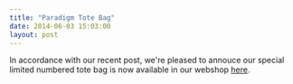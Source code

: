 ```yaml
---
title: "Paradigm Tote Bag"
date: 2014-06-03 15:03:00
layout: post
---
```


<p>In accordance with our recent post, we&#39;re pleased to annouce our&nbsp;special limited numbered tote bag is now available in our webshop <a href="http://store.castequality.com/product/paradigm-tote-bag">here</a>.&nbsp;</p>

<p><a href="http://store.castequality.com/product/paradigm-tote-bag"><img alt="" data-rich-file-id="43" src="http://s3.amazonaws.com/caste-server-production/rich/rich_files/rich_files/43/blog/ztt-9464.jpg" /></a></p>

<p><a href="http://store.castequality.com/product/paradigm-tote-bag"><img alt="" data-rich-file-id="44" src="http://s3.amazonaws.com/caste-server-production/rich/rich_files/rich_files/44/blog/ztt-9475.jpg" /></a></p>

<p><a href="http://store.castequality.com/product/paradigm-tote-bag"><img alt="" data-rich-file-id="45" src="http://s3.amazonaws.com/caste-server-production/rich/rich_files/rich_files/45/blog/ztt-9482.jpg" /></a></p>

